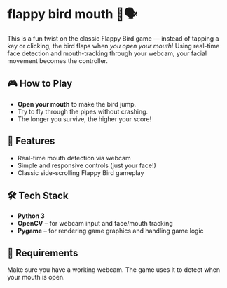 # flappy bird mouth 🐤🗣️

This is a fun twist on the classic Flappy Bird game — instead of tapping a key or clicking, the bird flaps when *you open your mouth*! Using real-time face detection and mouth-tracking through your webcam, your facial movement becomes the controller.

## 🎮 How to Play

- **Open your mouth** to make the bird jump.
- Try to fly through the pipes without crashing.
- The longer you survive, the higher your score!

## 🧠 Features

- Real-time mouth detection via webcam
- Simple and responsive controls (just your face!)
- Classic side-scrolling Flappy Bird gameplay

## 🛠️ Tech Stack

- **Python 3**
- **OpenCV** – for webcam input and face/mouth tracking
- **Pygame** – for rendering game graphics and handling game logic

## 📸 Requirements

Make sure you have a working webcam. The game uses it to detect when your mouth is open.
